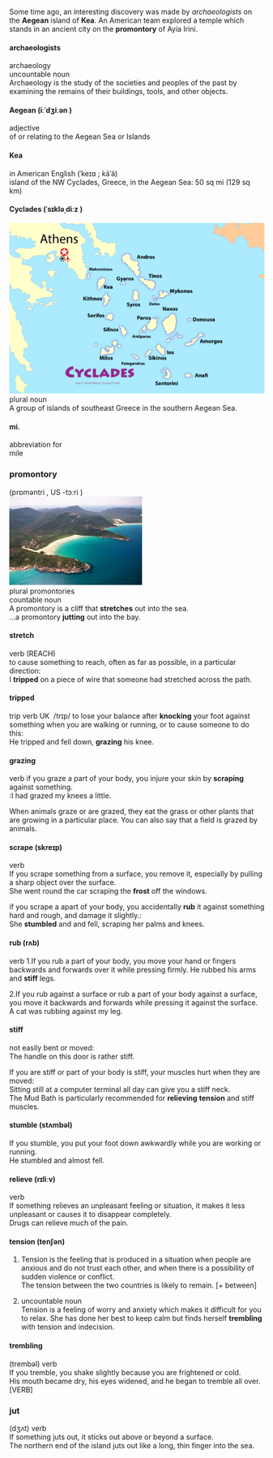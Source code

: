 Some time ago, an interesting discovery was made by _archaeologists_ on the **Aegean** island of **Kea**. An American team explored a temple which stands in an ancient city on the **promontory** of Ayia Irini.  

#### archaeologists  
archaeology  
uncountable noun  
Archaeology is the study of the societies and peoples of the past by examining the remains of their buildings, tools, and other objects.  

#### Aegean (iːˈdʒiːən  )
adjective   
of or relating to the Aegean Sea or Islands

#### Kea
in American English (ˈkeɪɑ  ; kāˈä)  
island of the NW Cyclades, Greece, in the Aegean Sea: 50 sq mi (129 sq km)  

#### Cyclades (ˈsɪkləˌdiːz  )  
![Cyclades](cyclades.png)  
plural noun  
A group of islands of southeast Greece in the southern Aegean Sea.   

#### mi.
abbreviation for  
mile

### promontory 
(prɒməntri  , US -tɔːri  )  
![promontory](promontory.jpeg)  
plural promontories   
countable noun  
A promontory is a cliff that **stretches** out into the sea.  
...a promontory **jutting** out into the bay.  

#### stretch   
verb (REACH)  
to cause something to reach, often as far as possible, in a particular direction:  
I **tripped** on a piece of wire that someone had stretched across the path.  

#### tripped
trip
verb UK ​ /trɪp/
to lose your balance after **knocking** your foot against something when you are walking or running, or to cause someone to do this:  
He tripped and fell down, **grazing** his knee.

#### grazing
verb
if you graze a part of your body, you injure your skin by **scraping** against something.  
:I had grazed my knees a little.

When animals graze or are grazed, they eat the grass or other plants that are growing in a particular place. You can also say that a field is grazed by animals.

#### scrape (skreɪp)
verb  
If you scrape something from a surface, you remove it, especially by pulling a sharp object over the surface.  
She went round the car scraping the **frost** off the windows.  

if you scrape a apart of your body, you accidentally **rub** it against something hard and rough, and damage it slightly.:  
She **stumbled** and and fell, scraping her palms and knees.

#### rub (rʌb)
verb
1.If you rub a part of your body, you move your hand or fingers backwards and forwards over it while pressing firmly.
He rubbed his arms and **stiff** legs.

2.If you rub against a surface or rub a part of your body against a surface, you move it backwards and forwards while pressing it against the surface.
A cat was rubbing against my leg.

#### stiff 
not easily bent or moved:  
The handle on this door is rather stiff.  

If you are stiff or part of your body is stiff, your muscles hurt when they are moved:  
Sitting still at a computer terminal all day can give you a stiff neck.  
The Mud Bath is particularly recommended for **relieving** **tension** and stiff muscles.

#### stumble (stʌmbəl)
If you stumble, you put your foot down awkwardly while you are working or running.  
He stumbled and almost fell.  

#### relieve (rɪliːv)  
verb  
If something relieves an unpleasant feeling or situation, it makes it less unpleasant or causes it to disappear completely.  
Drugs can relieve much of the pain.

#### tension (tenʃən)
1. Tension is the feeling that is produced in a situation when people are anxious and do not trust each other, and when there is a possibility of sudden violence or conflict.  
The tension between the two countries is likely to remain. [+ between]

2. uncountable noun  
Tension is a feeling of worry and anxiety which makes it difficult for you to relax.
She has done her best to keep calm but finds herself **trembling** with tension and indecision.

#### trembling
(trembəl)  verb  
If you tremble, you shake slightly because you are frightened or cold.  
His mouth became dry, his eyes widened, and he began to tremble all over. [VERB]  

### jut
(dʒʌt) verb  
If something juts out, it sticks out above or beyond a surface.  
The northern end of the island juts out like a long, thin finger into the sea. 


